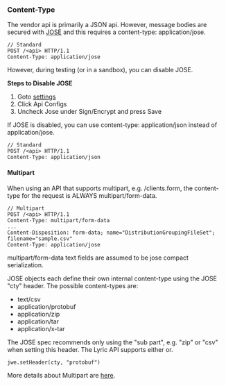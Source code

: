 ### Content-Type

The vendor api is primarily a JSON api. However, message bodies are secured with [JOSE](Security) and this requires
a content-type: application/jose. 

    // Standard
    POST /<api> HTTP/1.1
    Content-Type: application/jose

However, during testing (or in a sandbox), you can disable JOSE.

**Steps to Disable JOSE**

  1. Goto [settings](/secure/settings/)
  2. Click Api Configs
  3. Uncheck Jose under Sign/Encrypt and press Save 

If JOSE is disabled, you can use content-type: application/json instead of application/jose.

    // Standard
    POST /<api> HTTP/1.1
    Content-Type: application/json

#### Multipart

When using an API that supports multipart, e.g. /clients.form, the content-type for the request is ALWAYS multipart/form-data.

    // Multipart
    POST /<api> HTTP/1.1
    Content-Type: multipart/form-data
    ...
    Content-Disposition: form-data; name="DistributionGroupingFileSet"; filename="sample.csv"
    Content-Type: application/jose


multipart/form-data text fields are assumed to be jose compact serialization.

JOSE objects each define their own internal content-type using the JOSE "cty" header. The possible content-types are:

  - text/csv
  - application/protobuf
  - application/zip
  - application/tar
  - application/x-tar

The JOSE spec recommends only using the "sub part", e.g. "zip" or "csv" when setting this header. The Lyric API supports either or.

    jwe.setHeader(cty, "protobuf")

More details about Multipart are [here](Mutipart).